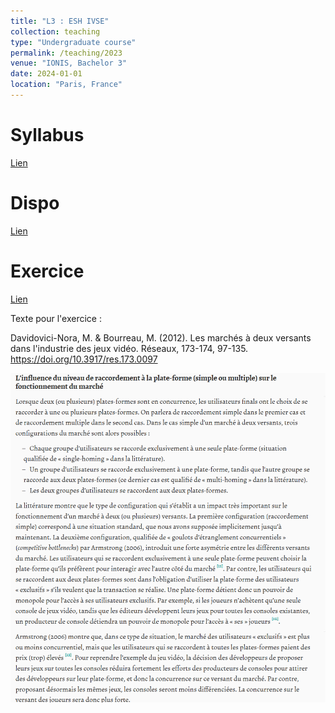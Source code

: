 ```yaml
---
title: "L3 : ESH IVSE"
collection: teaching
type: "Undergraduate course"
permalink: /teaching/2023
venue: "IONIS, Bachelor 3"
date: 2024-01-01
location: "Paris, France"
---
```



Syllabus
======
[Lien](https://drive.google.com/file/d/19X2oYl4s4TVfC2RSpb5CjoKvhGLiByXV/view?usp=sharing) 

Dispo
======
[Lien](https://drive.google.com/file/d/17GvP7AUzEbV2jR9lNyDfObONKRkPQjCv/view?usp=sharing) 

Exercice
======
[Lien](https://drive.google.com/file/d/17ahHZ3E-NmwiDAArFaQOviVk3K6qXtuQ/view?usp=sharing) 

Texte pour l'exercice :

Davidovici-Nora, M. & Bourreau, M. (2012). Les marchés à deux versants dans l'industrie des jeux vidéo. Réseaux, 173-174, 97-135. https://doi.org/10.3917/res.173.0097 

![texte](./images/texte.png)

